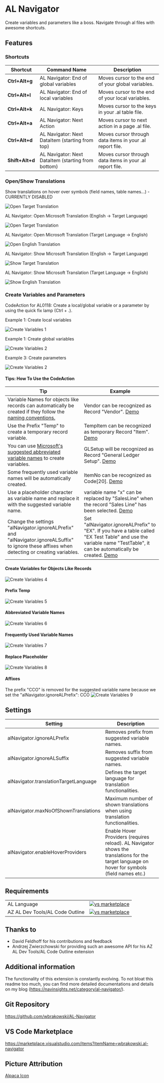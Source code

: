 # AL Navigator

Create variables and parameters like a boss. Navigate through al files with awesome shortcuts.

## Features

### Shortcuts

|Shortcut   |Command Name   |Description   |
|---|---|---|
|**Ctrl+Alt+g**   |AL Navigator: End of global variables  |Moves cursor to the end of your global variables.   |
|**Ctrl+Alt+l**   |AL Navigator: End of local variables   |Moves cursor to the end of your local variables.   |
|**Ctrl+Alt+k**   |AL Navigator: Keys  |Moves cursor to the keys in your .al table file.    |
|**Ctrl+Alt+a**   |AL Navigator: Next Action   |Moves cursor to next action in a page .al file.   |
|**Ctrl+Alt+d**   |AL Navigator: Next DataItem (starting from top)  |Moves cursor through data items in your .al report file.    |
|**Shift+Alt+d**   |AL Navigator: Next DataItem (starting from bottom)   |Moves cursor through data items in your .al report file.    |

### Open/Show Translations

Show translations on hover over symbols (field names, table names...) - CURRENTLY DISABLED

![Open Target Translation](resources/ShowTranslationOnHover.gif)

AL Navigator: Open Microsoft Translation (English -> Target Language)

![Open Target Translation](resources/OpenTargetTranslation.gif)

AL Navigator: Open Microsoft Translation (Target Language -> English)

![Open English Translation](resources/OpenEnglishTranslation.gif)

AL Navigator: Show Microsoft Translation (English -> Target Language)

![Show Target Translation](resources/ShowTargetTranslation.gif)

AL Navigator: Show Microsoft Translation (Target Language -> English)

![Show English Translation](resources/ShowEnglishTranslation.gif)

### Create Variables and Parameters

CodeAction for AL0118: Create a local/global variable or a parameter by using the quick fix lamp (Ctrl + .).

Example 1: Create local variables

![Create Variables 1](resources/ALNavigator1.gif)

Example 1: Create global variables

![Create Variables 2](resources/ALNavigator2.gif)

Example 3: Create parameters

![Create Variables 2](resources/ALNavigator3.gif)

#### Tips: How To Use the CodeAction
|Tip   |Example   |
|---|---|
|Variable Names for objects like records can automatically be created if they follow the [naming conventions.](https://docs.microsoft.com/en-us/dynamics365/business-central/dev-itpro/compliance/apptest-bestpracticesforalcode#variable-and-field-naming "naming conventions.")   |Vendor can be recognized as Record "Vendor". [Demo](#create-variables-for-objects-like-records)   |
|Use the Prefix "Temp" to create a temporary record variable.   |TempItem can be recognized as temporary Record "Item". [Demo](#prefix-temp)   |
|You can use [Microsoft's suggested abbreviated variable names](https://community.dynamics.com/nav/w/designpatterns/162/suggested-abbreviations "Microsoft's suggested abbreviated variable names") to create variables.   |GLSetup will be recognized as Record "General Ledger Setup". [Demo](#abbreviated-variable-names)   |
|Some frequently used variable names will be automatically created.   |ItemNo can be recognized as Code[20]. [Demo](#frequently-used-variable-names)   |
|Use a placeholder character as variable name and replace it with the suggested variable name.   |variable name "x" can be replaced by "SalesLine" when the record "Sales Line" has been selected. [Demo](#replace-placeholder)   |
|Change the settings "alNavigator.ignoreALPrefix" and "alNavigator.ignoreALSuffix" to ignore these affixes when detecting or creating variables.   |   Set "alNavigator.ignoreALPrefix" to "EX". If you have a table called "EX Test Table" and use the variable name "TestTable", it can be automatically be created. [Demo](#affixes)   |

#### Create Variables for Objects Like Records
![Create Variables 4](resources/ALNavigator4.gif)

#### Prefix Temp
![Create Variables 5](resources/ALNavigator5.gif)

#### Abbreviated Variable Names
![Create Variables 6](resources/ALNavigator6.gif)

#### Frequently Used Variable Names
![Create Variables 7](resources/ALNavigator7.gif)

#### Replace Placeholder
![Create Variables 8](resources/ALNavigator8.gif)

#### Affixes
The prefix "CCO" is removed for the suggested variable name because we set the "alNavigator.ignoreALPrefix": CCO
![Create Variables 9](resources/ALNavigator9.gif)

## Settings
|Setting   |Description|
|---|---|
|alNavigator.ignoreALPrefix   |Removes prefix from suggested variable names.   |
|alNavigator.ignoreALSuffix   |Removes suffix from suggested variable names.   |
|alNavigator.translationTargetLanguage   |Defines the target language for translation functionalities.   |
|alNavigator.maxNoOfShownTranslations   |Maximum number of shown translations when using translation functionalities.   |
|alNavigator.enableHoverProviders   |Enable Hover Providers (requires reload). AL Navigator shows the translations for the target language on hover for symbols (field names etc.)   |


## Requirements

|              |         |
|--------------|---------|
| AL Language               | [![vs marketplace](https://img.shields.io/vscode-marketplace/v/ms-dynamics-smb.al.svg?label=vs%20marketplace)](https://marketplace.visualstudio.com/items?itemName=ms-dynamics-smb.al) |
| AZ AL Dev Tools/AL Code Outline           | [![vs marketplace](https://img.shields.io/vscode-marketplace/v/andrzejzwierzchowski.al-code-outline.svg?label=vs%20marketplace)](https://marketplace.visualstudio.com/items?itemName=andrzejzwierzchowski.al-code-outline) |

## Thanks to
- David Feldhoff for his contributions and feedback
- Andrzej Zwierzchowski for providing such an awesome API for his AZ AL Dev Tools/AL Code Outline extension

## Additional information
The functionality of this extension is constantly evolving.
To not bloat this readme too much, you can find more detailed documentations and details on my blog (https://navinsights.net/category/al-navigator/).

## Git Repository

https://github.com/wbrakowski/AL-Navigator

## VS Code Marketplace

https://marketplace.visualstudio.com/items?itemName=wbrakowski.al-navigator

## Picture Attribution
<a href="https://vectorified.com/alpaca-icon">Alpaca Icon</a>
